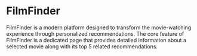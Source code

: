 # FilmFinder
FilmFinder is a modern platform designed to transform the movie-watching experience through personalized recommendations. The core feature of FilmFinder is a dedicated page that provides detailed information about a selected movie along with its top 5 related recommendations.
